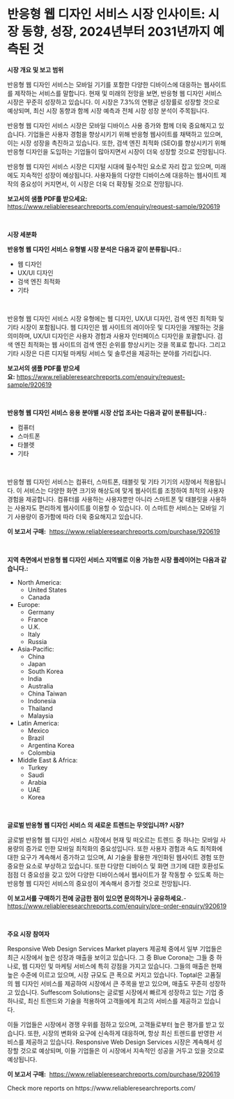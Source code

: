 <p><h1>반응형 웹 디자인 서비스 시장 인사이트: 시장 동향, 성장, 2024년부터 2031년까지 예측된 것</h1></p><p><strong>시장 개요 및 보고 범위</strong></p>
<p><p>반응형 웹 디자인 서비스는 모바일 기기를 포함한 다양한 디바이스에 대응하는 웹사이트를 제작하는 서비스를 말합니다. 현재 및 미래의 전망을 보면, 반응형 웹 디자인 서비스 시장은 꾸준히 성장하고 있습니다. 이 시장은 7.3%의 연평균 성장률로 성장할 것으로 예상되며, 최신 시장 동향과 함께 시장 예측과 전체 시장 성장 분석이 주목됩니다.</p><p>반응형 웹 디자인 서비스 시장은 모바일 디바이스 사용 증가와 함께 더욱 중요해지고 있습니다. 기업들은 사용자 경험을 향상시키기 위해 반응형 웹사이트를 채택하고 있으며, 이는 시장 성장을 촉진하고 있습니다. 또한, 검색 엔진 최적화 (SEO)를 향상시키기 위해 반응형 디자인을 도입하는 기업들이 많아지면서 시장이 더욱 성장할 것으로 전망됩니다.</p><p>반응형 웹 디자인 서비스 시장은 디지털 시대에 필수적인 요소로 자리 잡고 있으며, 미래에도 지속적인 성장이 예상됩니다. 사용자들의 다양한 디바이스에 대응하는 웹사이트 제작의 중요성이 커지면서, 이 시장은 더욱 더 확장될 것으로 전망됩니다.</p></p>
<p><strong>보고서의 샘플 PDF를 받으세요:</strong> <a href="https://www.reliableresearchreports.com/enquiry/request-sample/920619">https://www.reliableresearchreports.com/enquiry/request-sample/920619</a></p>
<p>&nbsp;</p>
<p><strong>시장 세분화</strong></p>
<p><strong>반응형 웹 디자인 서비스 유형별 시장 분석은 다음과 같이 분류됩니다.:</strong></p>
<p><ul><li>웹 디자인</li><li>UX/UI 디자인</li><li>검색 엔진 최적화</li><li>기타</li></ul></p>
<p>&nbsp;</p>
<p><p>반응형 웹 디자인 서비스 시장 유형에는 웹 디자인, UX/UI 디자인, 검색 엔진 최적화 및 기타 시장이 포함됩니다. 웹 디자인은 웹 사이트의 레이아웃 및 디자인을 개발하는 것을 의미하며, UX/UI 디자인은 사용자 경험과 사용자 인터페이스 디자인을 포괄합니다. 검색 엔진 최적화는 웹 사이트의 검색 엔진 순위를 향상시키는 것을 목표로 합니다. 그리고 기타 시장은 다른 디지털 마케팅 서비스 및 솔루션을 제공하는 분야를 가리킵니다.</p></p>
<p><strong>보고서의 샘플 PDF를 받으세요:</strong>&nbsp;<a href="https://www.reliableresearchreports.com/enquiry/request-sample/920619">https://www.reliableresearchreports.com/enquiry/request-sample/920619</a></p>
<p>&nbsp;</p>
<p><strong> 반응형 웹 디자인 서비스 응용 분야별 시장 산업 조사는 다음과 같이 분류됩니다.:</strong></p>
<p><ul><li>컴퓨터</li><li>스마트폰</li><li>타블렛</li><li>기타</li></ul></p>
<p>&nbsp;</p>
<p><p>반응형 웹 디자인 서비스는 컴퓨터, 스마트폰, 태블릿 및 기타 기기의 시장에서 적용됩니다. 이 서비스는 다양한 화면 크기와 해상도에 맞게 웹사이트를 조정하여 최적의 사용자 경험을 제공합니다. 컴퓨터를 사용하는 사용자뿐만 아니라 스마트폰 및 태블릿을 사용하는 사용자도 편리하게 웹사이트를 이용할 수 있습니다. 이 스마트한 서비스는 모바일 기기 사용량이 증가함에 따라 더욱 중요해지고 있습니다.</p></p>
<p><strong>이 보고서 구매:</strong>&nbsp; <a href="https://www.reliableresearchreports.com/purchase/920619">https://www.reliableresearchreports.com/purchase/920619</a></p>
<p>&nbsp;</p>
<p><strong>지역 측면에서 반응형 웹 디자인 서비스 지역별로 이용 가능한 시장 플레이어는 다음과 같습니다.:</strong></p>
<p><ul>
    <li>
        North America:
        <ul>
            <li>United States</li>
            <li>Canada</li>
        </ul>
    </li>
    <li>
        Europe:
        <ul>
            <li>Germany</li>
            <li>France</li>
            <li>U.K.</li>
            <li>Italy</li>
            <li>Russia</li>
        </ul>
    </li>
    <li>
        Asia-Pacific:
        <ul>
            <li>China</li>
            <li>Japan</li>
            <li>South Korea</li>
            <li>India</li>
            <li>Australia</li>
            <li>China Taiwan</li>
            <li>Indonesia</li>
            <li>Thailand</li>
            <li>Malaysia</li>
        </ul>
    </li>
    <li>
        Latin America:
        <ul>
            <li>Mexico</li>
            <li>Brazil</li>
            <li>Argentina Korea</li>
            <li>Colombia</li>
        </ul>
    </li>
    <li>
        Middle East & Africa:
        <ul>
            <li>Turkey</li>
            <li>Saudi</li>
            <li>Arabia</li>
            <li>UAE</li>
            <li>Korea</li>
        </ul>
    </li>
    </ul></p>
<p>&nbsp;</p>
<p><strong>글로벌 반응형 웹 디자인 서비스 의 새로운 트렌드는 무엇입니까? 시장?</strong></p>
<p><p>글로벌 반응형 웹 디자인 서비스 시장에서 현재 및 떠오르는 트렌드 중 하나는 모바일 사용량의 증가로 인한 모바일 최적화의 중요성입니다. 또한 사용자 경험과 속도 최적화에 대한 요구가 계속해서 증가하고 있으며, AI 기술을 활용한 개인화된 웹사이트 경험 또한 중요한 요소로 부상하고 있습니다. 또한 다양한 디바이스 및 화면 크기에 대한 호환성도 점점 더 중요성을 갖고 있어 다양한 디바이스에서 웹사이트가 잘 작동할 수 있도록 하는 반응형 웹 디자인 서비스의 중요성이 계속해서 증가할 것으로 전망됩니다.</p></p>
<p><strong>이 보고서를 구매하기 전에 궁금한 점이 있으면 문의하거나 공유하세요.</strong>- <a href="https://www.reliableresearchreports.com/enquiry/pre-order-enquiry/920619">https://www.reliableresearchreports.com/enquiry/pre-order-enquiry/920619</a></p>
<p>&nbsp;</p>
<p><strong>주요 시장 참여자</strong></p>
<p><p>Responsive Web Design Services Market players 제공체 중에서 일부 기업들은 최근 시장에서 높은 성장과 매출을 보이고 있습니다. 그 중 Blue Corona는 그들 중 하나로, 웹 디자인 및 마케팅 서비스에 특히 강점을 가지고 있습니다. 그들의 매출은 현재 높은 수준에 이르고 있으며, 시장 규모도 큰 폭으로 커지고 있습니다. Toptal은 고품질의 웹 디자인 서비스를 제공하여 시장에서 큰 주목을 받고 있으며, 매출도 꾸준히 성장하고 있습니다. Suffescom Solutions는 글로벌 시장에서 빠르게 성장하고 있는 기업 중 하나로, 최신 트렌드와 기술을 적용하여 고객들에게 최고의 서비스를 제공하고 있습니다.</p><p>이들 기업들은 시장에서 경쟁 우위를 점하고 있으며, 고객들로부터 높은 평가를 받고 있습니다. 또한, 시장의 변화와 요구에 신속하게 대응하며, 항상 최신 트렌드를 반영한 서비스를 제공하고 있습니다. Responsive Web Design Services 시장은 계속해서 성장할 것으로 예상되며, 이들 기업들은 이 시장에서 지속적인 성공을 거두고 있을 것으로 예상됩니다.</p></p>
<p><strong>이 보고서 구매:</strong>&nbsp;&nbsp;<a href="https://www.reliableresearchreports.com/purchase/920619">https://www.reliableresearchreports.com/purchase/920619</a></p>
<p>Check more reports on https://www.reliableresearchreports.com/</p>
